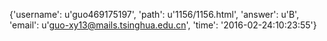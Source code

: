 {'username': u'guo469175197', 'path': u'1156/1156.html', 'answer': u'B', 'email': u'guo-xy13@mails.tsinghua.edu.cn', 'time': '2016-02-24:10:23:55'}